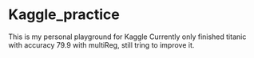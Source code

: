 # Kaggle_practice
This is my personal playground for Kaggle
Currently only finished titanic with accuracy 79.9 with multiReg, still tring to improve it.

